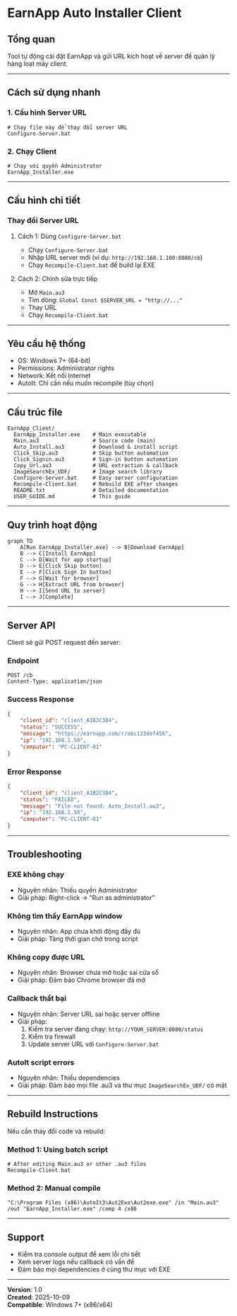 # EarnApp Auto Installer Client

## Tổng quan

Tool tự động cài đặt EarnApp và gửi URL kích hoạt về server để quản lý hàng loạt máy client.

---

## Cách sử dụng nhanh

### 1. Cấu hình Server URL
```batch
# Chạy file này để thay đổi server URL
Configure-Server.bat
```

### 2. Chạy Client
```batch
# Chạy với quyền Administrator
EarnApp_Installer.exe
```

---

## Cấu hình chi tiết

### Thay đổi Server URL
1. Cách 1: Dùng `Configure-Server.bat`
   - Chạy `Configure-Server.bat`
   - Nhập URL server mới (ví dụ: `http://192.168.1.100:8080/cb`)
   - Chạy `Recompile-Client.bat` để build lại EXE

2. Cách 2: Chỉnh sửa trực tiếp
   - Mở `Main.au3`
   - Tìm dòng: `Global Const $SERVER_URL = "http://..."`
   - Thay URL
   - Chạy `Recompile-Client.bat`

---

## Yêu cầu hệ thống

- OS: Windows 7+ (64-bit)
- Permissions: Administrator rights
- Network: Kết nối Internet
- AutoIt: Chỉ cần nếu muốn recompile (tùy chọn)

---

## Cấu trúc file

```
EarnApp_Client/
  EarnApp_Installer.exe    # Main executable
  Main.au3                 # Source code (main)
  Auto_Install.au3         # Download & install script
  Click_Skip.au3           # Skip button automation
  Click_Signin.au3         # Sign-in button automation
  Copy_Url.au3             # URL extraction & callback
  ImageSearchEx_UDF/       # Image search library
  Configure-Server.bat     # Easy server configuration
  Recompile-Client.bat     # Rebuild EXE after changes
  README.txt               # Detailed documentation
  USER_GUIDE.md            # This guide
```

---

## Quy trình hoạt động

```mermaid
graph TD
    A[Run EarnApp_Installer.exe] --> B[Download EarnApp]
    B --> C[Install EarnApp]
    C --> D[Wait for app startup]
    D --> E[Click Skip button]
    E --> F[Click Sign In button]
    F --> G[Wait for browser]
    G --> H[Extract URL from browser]
    H --> I[Send URL to server]
    I --> J[Complete]
```

---

## Server API

Client sẽ gửi POST request đến server:

### Endpoint
```
POST /cb
Content-Type: application/json
```

### Success Response
```json
{
    "client_id": "client_A1B2C3D4",
    "status": "SUCCESS",
    "message": "https://earnapp.com/r/abc123def456",
    "ip": "192.168.1.50",
    "computer": "PC-CLIENT-01"
}
```

### Error Response
```json
{
    "client_id": "client_A1B2C3D4",
    "status": "FAILED",
    "message": "File not found: Auto_Install.au3",
    "ip": "192.168.1.50",
    "computer": "PC-CLIENT-01"
}
```

---

## Troubleshooting

### EXE không chạy
- Nguyên nhân: Thiếu quyền Administrator
- Giải pháp: Right-click → "Run as administrator"

### Không tìm thấy EarnApp window
- Nguyên nhân: App chưa khởi động đầy đủ
- Giải pháp: Tăng thời gian chờ trong script

### Không copy được URL
- Nguyên nhân: Browser chưa mở hoặc sai cửa sổ
- Giải pháp: Đảm bảo Chrome browser đã mở

### Callback thất bại
- Nguyên nhân: Server URL sai hoặc server offline
- Giải pháp:
  1. Kiểm tra server đang chạy: `http://YOUR_SERVER:8080/status`
  2. Kiểm tra firewall
  3. Update server URL với `Configure-Server.bat`

### AutoIt script errors
- Nguyên nhân: Thiếu dependencies
- Giải pháp: Đảm bảo mọi file .au3 và thư mục `ImageSearchEx_UDF/` có mặt

---

## Rebuild Instructions

Nếu cần thay đổi code và rebuild:

### Method 1: Using batch script
```batch
# After editing Main.au3 or other .au3 files
Recompile-Client.bat
```

### Method 2: Manual compile
```batch
"C:\Program Files (x86)\AutoIt3\Aut2Exe\Aut2exe.exe" /in "Main.au3" /out "EarnApp_Installer.exe" /comp 4 /x86
```

---

## Support

- Kiểm tra console output để xem lỗi chi tiết
- Xem server logs nếu callback có vấn đề
- Đảm bảo mọi dependencies ở cùng thư mục với EXE

---

**Version**: 1.0  
**Created**: 2025-10-09  
**Compatible**: Windows 7+ (x86/x64)

